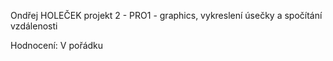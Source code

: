Ondřej HOLEČEK
projekt 2 - PRO1 - graphics, vykreslení úsečky a spočítání vzdálenosti

Hodnocení: V pořádku
